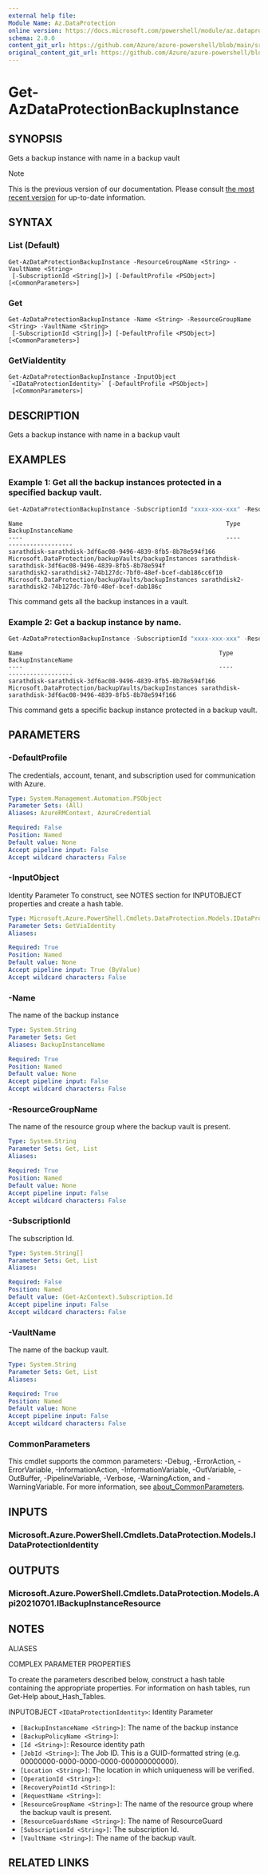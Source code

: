 ```yaml
---
external help file: 
Module Name: Az.DataProtection
online version: https://docs.microsoft.com/powershell/module/az.dataprotection/get-azdataprotectionbackupinstance
schema: 2.0.0
content_git_url: https://github.com/Azure/azure-powershell/blob/main/src/DataProtection/help/Get-AzDataProtectionBackupInstance.md
original_content_git_url: https://github.com/Azure/azure-powershell/blob/main/src/DataProtection/help/Get-AzDataProtectionBackupInstance.md
---
```


# Get-AzDataProtectionBackupInstance

## SYNOPSIS
Gets a backup instance with name in a backup vault

> [!NOTE]
>This is the previous version of our documentation. Please consult [the most recent version](/powershell/module/az.dataprotection/get-azdataprotectionbackupinstance) for up-to-date information.

## SYNTAX

### List (Default)
```
Get-AzDataProtectionBackupInstance -ResourceGroupName <String> -VaultName <String>
 [-SubscriptionId <String[]>] [-DefaultProfile <PSObject>] [<CommonParameters>]
```

### Get
```
Get-AzDataProtectionBackupInstance -Name <String> -ResourceGroupName <String> -VaultName <String>
 [-SubscriptionId <String[]>] [-DefaultProfile <PSObject>] [<CommonParameters>]
```

### GetViaIdentity
```
Get-AzDataProtectionBackupInstance -InputObject `<IDataProtectionIdentity>` [-DefaultProfile <PSObject>]
 [<CommonParameters>]
```

## DESCRIPTION
Gets a backup instance with name in a backup vault

## EXAMPLES

### Example 1: Get all the backup instances protected in a specified backup vault.
```powershell
Get-AzDataProtectionBackupInstance -SubscriptionId "xxxx-xxx-xxx" -ResourceGroupName "MyResourceGroup" -VaultName "MyVault"
```

```output
Name                                                         Type                                                  BackupInstanceName
----                                                         ----                                                  ------------------
sarathdisk-sarathdisk-3df6ac08-9496-4839-8fb5-8b78e594f166   Microsoft.DataProtection/backupVaults/backupInstances sarathdisk-sarathdisk-3df6ac08-9496-4839-8fb5-8b78e594f
sarathdisk2-sarathdisk2-74b127dc-7bf0-48ef-bcef-dab186cc6f10 Microsoft.DataProtection/backupVaults/backupInstances sarathdisk2-sarathdisk2-74b127dc-7bf0-48ef-bcef-dab186c

```

This command gets all the backup instances in a vault.

### Example 2: Get a backup instance by name.
```powershell
Get-AzDataProtectionBackupInstance -SubscriptionId "xxxx-xxx-xxx" -ResourceGroupName "MyResourceGroup" -VaultName "MyVault" -Name "BackupInstanceName"
```

```output
Name                                                       Type                                                  BackupInstanceName
----                                                       ----                                                  ------------------
sarathdisk-sarathdisk-3df6ac08-9496-4839-8fb5-8b78e594f166 Microsoft.DataProtection/backupVaults/backupInstances sarathdisk-sarathdisk-3df6ac08-9496-4839-8fb5-8b78e594f166
```

This command gets a specific backup instance protected in a backup vault.

## PARAMETERS

### -DefaultProfile
The credentials, account, tenant, and subscription used for communication with Azure.

```yaml
Type: System.Management.Automation.PSObject
Parameter Sets: (All)
Aliases: AzureRMContext, AzureCredential

Required: False
Position: Named
Default value: None
Accept pipeline input: False
Accept wildcard characters: False
```

### -InputObject
Identity Parameter
To construct, see NOTES section for INPUTOBJECT properties and create a hash table.

```yaml
Type: Microsoft.Azure.PowerShell.Cmdlets.DataProtection.Models.IDataProtectionIdentity
Parameter Sets: GetViaIdentity
Aliases:

Required: True
Position: Named
Default value: None
Accept pipeline input: True (ByValue)
Accept wildcard characters: False
```

### -Name
The name of the backup instance

```yaml
Type: System.String
Parameter Sets: Get
Aliases: BackupInstanceName

Required: True
Position: Named
Default value: None
Accept pipeline input: False
Accept wildcard characters: False
```

### -ResourceGroupName
The name of the resource group where the backup vault is present.

```yaml
Type: System.String
Parameter Sets: Get, List
Aliases:

Required: True
Position: Named
Default value: None
Accept pipeline input: False
Accept wildcard characters: False
```

### -SubscriptionId
The subscription Id.

```yaml
Type: System.String[]
Parameter Sets: Get, List
Aliases:

Required: False
Position: Named
Default value: (Get-AzContext).Subscription.Id
Accept pipeline input: False
Accept wildcard characters: False
```

### -VaultName
The name of the backup vault.

```yaml
Type: System.String
Parameter Sets: Get, List
Aliases:

Required: True
Position: Named
Default value: None
Accept pipeline input: False
Accept wildcard characters: False
```

### CommonParameters
This cmdlet supports the common parameters: -Debug, -ErrorAction, -ErrorVariable, -InformationAction, -InformationVariable, -OutVariable, -OutBuffer, -PipelineVariable, -Verbose, -WarningAction, and -WarningVariable. For more information, see [about_CommonParameters](http://go.microsoft.com/fwlink/?LinkID=113216).

## INPUTS

### Microsoft.Azure.PowerShell.Cmdlets.DataProtection.Models.IDataProtectionIdentity

## OUTPUTS

### Microsoft.Azure.PowerShell.Cmdlets.DataProtection.Models.Api20210701.IBackupInstanceResource

## NOTES

ALIASES

COMPLEX PARAMETER PROPERTIES

To create the parameters described below, construct a hash table containing the appropriate properties. For information on hash tables, run Get-Help about_Hash_Tables.


INPUTOBJECT `<IDataProtectionIdentity>`: Identity Parameter
  - `[BackupInstanceName <String>]`: The name of the backup instance
  - `[BackupPolicyName <String>]`: 
  - `[Id <String>]`: Resource identity path
  - `[JobId <String>]`: The Job ID. This is a GUID-formatted string (e.g. 00000000-0000-0000-0000-000000000000).
  - `[Location <String>]`: The location in which uniqueness will be verified.
  - `[OperationId <String>]`: 
  - `[RecoveryPointId <String>]`: 
  - `[RequestName <String>]`: 
  - `[ResourceGroupName <String>]`: The name of the resource group where the backup vault is present.
  - `[ResourceGuardsName <String>]`: The name of ResourceGuard
  - `[SubscriptionId <String>]`: The subscription Id.
  - `[VaultName <String>]`: The name of the backup vault.

## RELATED LINKS

